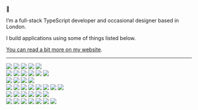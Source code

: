 👋

I’m a full-stack TypeScript developer and occasional designer based in London.

I build applications using some of things listed below.

[You can read a bit more on my website](https://rupertdunk.com).

---

<picture>
  <source media="(prefers-color-scheme: dark)" srcset="https://img.shields.io/badge/Front-0d1117?style=for-the-badge">
  <source media="(prefers-color-scheme: light)" srcset="https://img.shields.io/badge/Front-fff?style=for-the-badge">
  <img src="https://img.shields.io/badge/Front-fff?style=for-the-badge">
</picture>
<picture>
  <source media="(prefers-color-scheme: dark)" srcset="https://img.shields.io/badge/Vue-0d1117?style=for-the-badge&logo=vuedotjs&logoColor=fff">
  <source media="(prefers-color-scheme: light)" srcset="https://img.shields.io/badge/Vue-fff?style=for-the-badge&logo=vuedotjs&logoColor=000">
  <img src="https://img.shields.io/badge/Vue-fff?style=for-the-badge&logo=vuedotjs&logoColor=000">
</picture>
<picture>
  <source media="(prefers-color-scheme: dark)" srcset="https://img.shields.io/badge/Nuxt-0d1117?style=for-the-badge&logo=nuxtdotjs&logoColor=fff">
  <source media="(prefers-color-scheme: light)" srcset="https://img.shields.io/badge/Nuxt-fff?style=for-the-badge&logo=nuxtdotjs&logoColor=000">
  <img src="https://img.shields.io/badge/Nuxt-fff?style=for-the-badge&logo=nuxtdotjs&logoColor=000">
</picture>
<picture>
  <source media="(prefers-color-scheme: dark)" srcset="https://img.shields.io/badge/Tailwind-0d1117?style=for-the-badge&logo=tailwind-css&logoColor=fff">
  <source media="(prefers-color-scheme: light)" srcset="https://img.shields.io/badge/Tailwind-fff?style=for-the-badge&logo=tailwind-css&logoColor=000">
  <img src="https://img.shields.io/badge/Tailwind-fff?style=for-the-badge&logo=tailwind-css&logoColor=000">
</picture>
<picture>
  <source media="(prefers-color-scheme: dark)" srcset="https://img.shields.io/badge/PostCSS-0d1117?style=for-the-badge&logo=postcss&logoColor=fff">
  <source media="(prefers-color-scheme: light)" srcset="https://img.shields.io/badge/PostCSS-fff?style=for-the-badge&logo=postcss&logoColor=000">
  <img src="https://img.shields.io/badge/PostCSS-fff?style=for-the-badge&logo=postcss&logoColor=000">
</picture>
<br />
<picture>
  <source media="(prefers-color-scheme: dark)" srcset="https://img.shields.io/badge/Server-0d1117?style=for-the-badge">
  <source media="(prefers-color-scheme: light)" srcset="https://img.shields.io/badge/Server-fff?style=for-the-badge">
  <img src="https://img.shields.io/badge/Server-fff?style=for-the-badge">
</picture>
<picture>
  <source media="(prefers-color-scheme: dark)" srcset="https://img.shields.io/badge/Node-0d1117?style=for-the-badge&logo=nodedotjs&logoColor=fff">
  <source media="(prefers-color-scheme: light)" srcset="https://img.shields.io/badge/Node-fff?style=for-the-badge&logo=nodedotjs&logoColor=000">
  <img src="https://img.shields.io/badge/Node-fff?style=for-the-badge&logo=nodedotjs&logoColor=000">
</picture>
<picture>
  <source media="(prefers-color-scheme: dark)" srcset="https://img.shields.io/badge/Fastify-0d1117?style=for-the-badge&logo=fastify&logoColor=fff">
  <source media="(prefers-color-scheme: light)" srcset="https://img.shields.io/badge/Fastify-fff?style=for-the-badge&logo=fastify&logoColor=000">
  <img src="https://img.shields.io/badge/Fastify-fff?style=for-the-badge&logo=fastify&logoColor=000">
</picture>
<picture>
  <source media="(prefers-color-scheme: dark)" srcset="https://img.shields.io/badge/Orchid_ORM-0d1117?style=for-the-badge&logoColor=fff">
  <source media="(prefers-color-scheme: light)" srcset="https://img.shields.io/badge/Orchid_ORM-fff?style=for-the-badge&logoColor=000">
  <img src="https://img.shields.io/badge/Orchid_ORM-fff?style=for-the-badge&logoColor=000">
</picture>
<picture>
  <source media="(prefers-color-scheme: dark)" srcset="https://img.shields.io/badge/Prisma-0d1117?style=for-the-badge&logo=prisma&logoColor=fff">
  <source media="(prefers-color-scheme: light)" srcset="https://img.shields.io/badge/Prisma-fff?style=for-the-badge&logo=prisma&logoColor=000">
  <img src="https://img.shields.io/badge/Prisma-fff?style=for-the-badge&logo=prisma&logoColor=000">
</picture>
<picture>
  <source media="(prefers-color-scheme: dark)" srcset="https://img.shields.io/badge/Meilisearch-0d1117?style=for-the-badge&logo=meilisearch&logoColor=fff">
  <source media="(prefers-color-scheme: light)" srcset="https://img.shields.io/badge/Meilisearch-fff?style=for-the-badge&logo=meilisearch&logoColor=000">
  <img src="https://img.shields.io/badge/Meilisearch-fff?style=for-the-badge&logo=meilisearch&logoColor=000">
</picture>
<br />
<picture>
  <source media="(prefers-color-scheme: dark)" srcset="https://img.shields.io/badge/Middle-0d1117?style=for-the-badge">
  <source media="(prefers-color-scheme: light)" srcset="https://img.shields.io/badge/Middle-fff?style=for-the-badge">
  <img src="https://img.shields.io/badge/Middle-fff?style=for-the-badge">
</picture>
<picture>
  <source media="(prefers-color-scheme: dark)" srcset="https://img.shields.io/badge/tRPC-0d1117?style=for-the-badge&logo=trpc&logoColor=fff">
  <source media="(prefers-color-scheme: light)" srcset="https://img.shields.io/badge/tRPC-fff?style=for-the-badge&logo=trpc&logoColor=000">
  <img src="https://img.shields.io/badge/tRPC-fff?style=for-the-badge&logo=trpc&logoColor=000">
</picture>
<picture>
  <source media="(prefers-color-scheme: dark)" srcset="https://img.shields.io/badge/GraphQL-0d1117?style=for-the-badge&logo=graphql&logoColor=fff">
  <source media="(prefers-color-scheme: light)" srcset="https://img.shields.io/badge/GraphQL-fff?style=for-the-badge&logo=graphql&logoColor=000">
  <img src="https://img.shields.io/badge/GraphQL-fff?style=for-the-badge&logo=graphql&logoColor=000">
</picture>
<picture>
  <source media="(prefers-color-scheme: dark)" srcset="https://img.shields.io/badge/Apollo-0d1117?style=for-the-badge&logo=apollo-graphql&logoColor=fff">
  <source media="(prefers-color-scheme: light)" srcset="https://img.shields.io/badge/Apollo-fff?style=for-the-badge&logo=apollo-graphql&logoColor=000">
  <img src="https://img.shields.io/badge/Apollo-fff?style=for-the-badge&logo=apollo-graphql&logoColor=000">
</picture>
<br />
<picture>
  <source media="(prefers-color-scheme: dark)" srcset="https://img.shields.io/badge/Build-0d1117?style=for-the-badge">
  <source media="(prefers-color-scheme: light)" srcset="https://img.shields.io/badge/Build-fff?style=for-the-badge">
  <img src="https://img.shields.io/badge/Build-fff?style=for-the-badge">
</picture>
<picture>
  <source media="(prefers-color-scheme: dark)" srcset="https://img.shields.io/badge/Vite-0d1117?style=for-the-badge&logo=vite&logoColor=fff">
  <source media="(prefers-color-scheme: light)" srcset="https://img.shields.io/badge/Vite-fff?style=for-the-badge&logo=vite&logoColor=000">
  <img src="https://img.shields.io/badge/Vite-fff?style=for-the-badge&logo=vite&logoColor=000">
</picture>
<picture>
  <source media="(prefers-color-scheme: dark)" srcset="https://img.shields.io/badge/Turborepo-0d1117?style=for-the-badge&logo=turborepo&logoColor=fff">
  <source media="(prefers-color-scheme: light)" srcset="https://img.shields.io/badge/Turborepo-fff?style=for-the-badge&logo=turborepo&logoColor=000">
  <img src="https://img.shields.io/badge/Turborepo-fff?style=for-the-badge&logo=turborepo&logoColor=000">
</picture>
<picture>
  <source media="(prefers-color-scheme: dark)" srcset="https://img.shields.io/badge/Prettier-0d1117?style=for-the-badge&logo=prettier&logoColor=fff">
  <source media="(prefers-color-scheme: light)" srcset="https://img.shields.io/badge/Prettier-fff?style=for-the-badge&logo=prettier&logoColor=000">
  <img src="https://img.shields.io/badge/Prettier-fff?style=for-the-badge&logo=prettier&logoColor=000">
</picture>
<picture>
  <source media="(prefers-color-scheme: dark)" srcset="https://img.shields.io/badge/ESLint-0d1117?style=for-the-badge&logo=eslint&logoColor=fff">
  <source media="(prefers-color-scheme: light)" srcset="https://img.shields.io/badge/ESLint-fff?style=for-the-badge&logo=eslint&logoColor=000">
  <img src="https://img.shields.io/badge/ESLint-fff?style=for-the-badge&logo=eslint&logoColor=000">
</picture>
<picture>
  <source media="(prefers-color-scheme: dark)" srcset="https://img.shields.io/badge/Rollup-0d1117?style=for-the-badge&logo=rollupdotjs&logoColor=fff">
  <source media="(prefers-color-scheme: light)" srcset="https://img.shields.io/badge/Rollup-fff?style=for-the-badge&logo=rollupdotjs&logoColor=000">
  <img src="https://img.shields.io/badge/Rollup-fff?style=for-the-badge&logo=rollupdotjs&logoColor=000">
</picture>
<picture>
  <source media="(prefers-color-scheme: dark)" srcset="https://img.shields.io/badge/Jest-0d1117?style=for-the-badge&logo=Jest&logoColor=fff">
  <source media="(prefers-color-scheme: light)" srcset="https://img.shields.io/badge/Jest-fff?style=for-the-badge&logo=Jest&logoColor=000">
  <img src="https://img.shields.io/badge/Jest-fff?style=for-the-badge&logo=Jest&logoColor=000">
</picture>
<picture>
  <source media="(prefers-color-scheme: dark)" srcset="https://img.shields.io/badge/Vitest-0d1117?style=for-the-badge&logo=vitest&logoColor=fff">
  <source media="(prefers-color-scheme: light)" srcset="https://img.shields.io/badge/Vitest-fff?style=for-the-badge&logo=vitest&logoColor=000">
  <img src="https://img.shields.io/badge/Vitest-fff?style=for-the-badge&logo=vitest&logoColor=000">
</picture>
<br />
<picture>
  <source media="(prefers-color-scheme: dark)" srcset="https://img.shields.io/badge/Content-0d1117?style=for-the-badge">
  <source media="(prefers-color-scheme: light)" srcset="https://img.shields.io/badge/Content-fff?style=for-the-badge">
  <img src="https://img.shields.io/badge/Content-fff?style=for-the-badge">
</picture>
<picture>
  <source media="(prefers-color-scheme: dark)" srcset="https://img.shields.io/badge/PostgreSQL-0d1117?style=for-the-badge&logo=postgresql&logoColor=fff">
  <source media="(prefers-color-scheme: light)" srcset="https://img.shields.io/badge/PostgreSQL-fff?style=for-the-badge&logo=postgresql&logoColor=000">
  <img src="https://img.shields.io/badge/PostgreSQL-fff?style=for-the-badge&logo=postgresql&logoColor=000">
</picture>
<picture>
  <source media="(prefers-color-scheme: dark)" srcset="https://img.shields.io/badge/Sanity-0d1117?style=for-the-badge&logo=sanity&logoColor=fff">
  <source media="(prefers-color-scheme: light)" srcset="https://img.shields.io/badge/Sanity-fff?style=for-the-badge&logo=sanity&logoColor=000">
  <img src="https://img.shields.io/badge/Sanity-fff?style=for-the-badge&logo=sanity&logoColor=000">
</picture>
<picture>
  <source media="(prefers-color-scheme: dark)" srcset="https://img.shields.io/badge/Shopify-0d1117?style=for-the-badge&logo=shopify&logoColor=fff">
  <source media="(prefers-color-scheme: light)" srcset="https://img.shields.io/badge/Shopify-fff?style=for-the-badge&logo=shopify&logoColor=000">
  <img src="https://img.shields.io/badge/Shopify-fff?style=for-the-badge&logo=shopify&logoColor=000">
</picture>
<picture>
  <source media="(prefers-color-scheme: dark)" srcset="https://img.shields.io/badge/Directus-0d1117?style=for-the-badge&logo=directus&logoColor=fff">
  <source media="(prefers-color-scheme: light)" srcset="https://img.shields.io/badge/Directus-fff?style=for-the-badge&logo=directus&logoColor=000">
  <img src="https://img.shields.io/badge/Directus-fff?style=for-the-badge&logo=directus&logoColor=000">
</picture>
<picture>
  <source media="(prefers-color-scheme: dark)" srcset="https://img.shields.io/badge/Supabase-0d1117?style=for-the-badge&logo=supabase&logoColor=fff">
  <source media="(prefers-color-scheme: light)" srcset="https://img.shields.io/badge/Supabase-fff?style=for-the-badge&logo=supabase&logoColor=000">
  <img src="https://img.shields.io/badge/Supabase-fff?style=for-the-badge&logo=supabase&logoColor=000">
</picture>
<br />
<picture>
  <source media="(prefers-color-scheme: dark)" srcset="https://img.shields.io/badge/Deploy-0d1117?style=for-the-badge">
  <source media="(prefers-color-scheme: light)" srcset="https://img.shields.io/badge/Deploy-fff?style=for-the-badge">
  <img src="https://img.shields.io/badge/Deploy-fff?style=for-the-badge">
</picture>
<picture>
  <source media="(prefers-color-scheme: dark)" srcset="https://img.shields.io/badge/Docker-0d1117?style=for-the-badge&logo=docker&logoColor=fff">
  <source media="(prefers-color-scheme: light)" srcset="https://img.shields.io/badge/Docker-fff?style=for-the-badge&logo=docker&logoColor=000">
  <img src="https://img.shields.io/badge/Docker-fff?style=for-the-badge&logo=docker&logoColor=000">
</picture>
<picture>
  <source media="(prefers-color-scheme: dark)" srcset="https://img.shields.io/badge/Sentry-0d1117?style=for-the-badge&logo=sentry&logoColor=fff">
  <source media="(prefers-color-scheme: light)" srcset="https://img.shields.io/badge/Sentry-fff?style=for-the-badge&logo=sentry&logoColor=000">
  <img src="https://img.shields.io/badge/Sentry-fff?style=for-the-badge&logo=sentry&logoColor=000">
</picture>
<picture>
  <source media="(prefers-color-scheme: dark)" srcset="https://img.shields.io/badge/Netlify-0d1117?style=for-the-badge&logo=netlify&logoColor=fff">
  <source media="(prefers-color-scheme: light)" srcset="https://img.shields.io/badge/Netlify-fff?style=for-the-badge&logo=netlify&logoColor=000">
  <img src="https://img.shields.io/badge/Netlify-fff?style=for-the-badge&logo=netlify&logoColor=000">
</picture>
<picture>
  <source media="(prefers-color-scheme: dark)" srcset="https://img.shields.io/badge/AWS-0d1117?style=for-the-badge&logo=amazon-aws&logoColor=fff">
  <source media="(prefers-color-scheme: light)" srcset="https://img.shields.io/badge/AWS-fff?style=for-the-badge&logo=amazon-aws&logoColor=000">
  <img src="https://img.shields.io/badge/AWS-fff?style=for-the-badge&logo=amazon-aws&logoColor=000">
</picture>
<picture>
  <source media="(prefers-color-scheme: dark)" srcset="https://img.shields.io/badge/DigitalOcean-0d1117?style=for-the-badge&logo=digitalocean&logoColor=fff">
  <source media="(prefers-color-scheme: light)" srcset="https://img.shields.io/badge/DigitalOcean-fff?style=for-the-badge&logo=digitalocean&logoColor=000">
  <img src="https://img.shields.io/badge/DigitalOcean-fff?style=for-the-badge&logo=digitalocean&logoColor=000">
</picture>
<picture>
  <source media="(prefers-color-scheme: dark)" srcset="https://img.shields.io/badge/Cloudflare-0d1117?style=for-the-badge&logo=cloudflare&logoColor=fff">
  <source media="(prefers-color-scheme: light)" srcset="https://img.shields.io/badge/Cloudflare-fff?style=for-the-badge&logo=cloudflare&logoColor=000">
  <img src="https://img.shields.io/badge/Cloudflare-fff?style=for-the-badge&logo=cloudflare&logoColor=000">
</picture>
